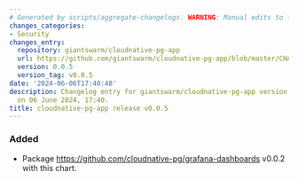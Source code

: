 ```yaml
---
# Generated by scripts/aggregate-changelogs. WARNING: Manual edits to this files will be overwritten.
changes_categories:
- Security
changes_entry:
  repository: giantswarm/cloudnative-pg-app
  url: https://github.com/giantswarm/cloudnative-pg-app/blob/master/CHANGELOG.md#005---2024-06-06
  version: 0.0.5
  version_tag: v0.0.5
date: '2024-06-06T17:40:48'
description: Changelog entry for giantswarm/cloudnative-pg-app version 0.0.5, published
  on 06 June 2024, 17:40.
title: cloudnative-pg-app release v0.0.5
---
```


### Added
- Package <https://github.com/cloudnative-pg/grafana-dashboards> v0.0.2 with this chart.
